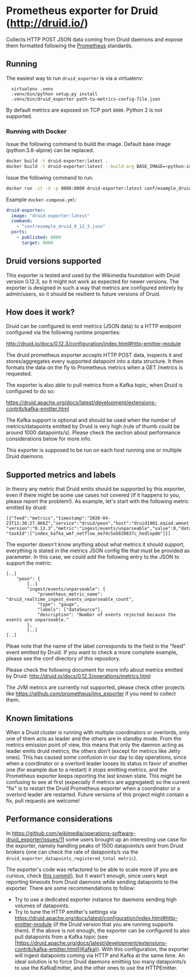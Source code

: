 # Prometheus exporter for Druid (http://druid.io/)

Collects HTTP POST JSON data coming from Druid daemons and expose them formatted
following the [Prometheus](https://prometheus.io) standards.

## Running

The easiest way to run `druid_exporter` is via a virtualenv:

```
  virtualenv .venv
  .venv/bin/python setup.py install
  .venv/bin/druid_exporter path-to-metrics-config-file.json
```

By default metrics are exposed on TCP port `8000`. Python 2 is not supported.

### Running with Docker

Issue the following command to build the image. Default base image (python:3.8-alpine) can be replaced.
```bash
docker build -t druid-exporter:latest .
docker build -t druid-exporter:latest --build-arg BASE_IMAGE=<python-image> .
```

Issue the following command to run.
```bash
docker run -it -d -p 8000:8000 druid-exporter:latest conf/example_druid_0_12_3.json
```

Example `docker-compose.yml`:
```yaml
druid-exporter:
  image: "druid-exporter:latest"
  command: 
    - "conf/example_druid_0_12_3.json"
  ports:
    - published: 8000
      target: 8000
```

## Druid versions supported

This exporter is tested and used by the Wikimedia foundation with Druid version 0.12.3,
so it might not work as expected for newer versions. The exporter is designed in such a way
that metrics are configured entirely by admin/users, so it should be resilient to future
versions of Druid.

## How does it work?

Druid can be configured to emit metrics (JSON data) to a HTTP endpoint configured
via the following runtime properties:

http://druid.io/docs/0.12.3/configuration/index.html#http-emitter-module

The druid prometheus exporter accepts HTTP POST data, inspects it and stores/aggregates
every supported datapoint into a data structure. It then formats the
data on the fly to Prometheus metrics when a GET /metrics is requested.

The exporter is also able to pull metrics from a Kafka topic, when Druid is configured to do so:

https://druid.apache.org/docs/latest/development/extensions-contrib/kafka-emitter.html

The Kafka support is optional and should be used when the number of metrics/datapoints emitted
by Druid is very high (rule of thumb could be around 1000 datapoints/s). Please check the section
about performance considerations below for more info.

This exporter is supposed to be run on each host running one or multiple Druid daemons.

## Supported metrics and labels

In theory any metric that Druid emits should be supported by this exporter, even if there might
be some use cases not covered (if it happens to you, please report the problem!).
As example, let's start with the following metric emitted by druid:

```
[{"feed":"metrics","timestamp":"2020-04-23T11:36:27.866Z","service":"druid/peon","host":"druid1001.eqiad.wmnet:8201",
"version":"0.12.3","metric":"ingest/events/unparseable","value":0,"dataSource":"wmf_netflow",
"taskId":["index_kafka_wmf_netflow_ee74c5a5820837c_hedlopdm"]}]
```

The exporter doesn't know anything about what metrics it should support, everything is stated
in the metrics JSON config file that must be provided as parameter. In this case, we could add the following
entry to the JSON to support the metric:

```
[..]
    "peon": {
    	[..]
        "ingest/events/unparseable": {
            "prometheus_metric_name": "druid_realtime_ingest_events_unparseable_count",
            "type": "gauge",
            "labels": ["dataSource"],
            "description": "Number of events rejected because the events are unparseable."
        },
        [..]
[..]
```

Pleae note that the name of the label corresponds to the field in the "feed" event emitted
by Druid.
If you want to check a more complete example, please see the conf directory of this repository.

Please check the following document for more info about metrics emitted by Druid:
http://druid.io/docs/0.12.3/operations/metrics.html

The JVM metrics are currently not supported, please check other projects
like https://github.com/prometheus/jmx_exporter if you need to collect them.

## Known limitations

When a Druid cluster is running with multiple coordinators or overlords,
only one of them acts as leader and the others are in standby mode. From the metrics
emission point of view, this means that only the daemon acting as leader emits druid metrics,
the others don't (except for metrics like Jetty ones). This has caused some confusion
in our day to day operations, since when a coordinator or a overlord leader looses
its status in favor of another one (for example due to a restart) it stops emitting
metrics, and the Prometheus exporter keeps reporting the last known state. This might
be confusing to see at first (expecially if metrics are aggregated) so the current
"fix" is to restart the Druid Prometheus exporter when a coordinator or a overlord
leader are restarted. Future versions of this project might contain a fix, pull
requests are welcome!

## Performance considerations

In https://github.com/wikimedia/operations-software-druid_exporter/issues/11 some users
brought up an interesting use case for the exporter, namely handling peaks of 1500 datapoints/s
sent from Druid brokers (one can check the rate of datapoints/s via the
`druid_exporter_datapoints_registered_total metric`).

The exporter's code was refactored to be able to scale more
(if you are curious, check [this commit](https://github.com/wikimedia/operations-software-druid_exporter/commit/f22c6d9f8707ae2d274db9b10669b971beed64ab)), but it wasn't enough, since users kept reporting timeouts from Druid daemons while sending
datapoints to the exporter. There are some recommendations to follow:
* Try to use a dedicated exporter instance for daemons sending high volumes of datapoints.
* Try to tune the HTTP emitter's settings via https://druid.apache.org/docs/latest/configuration/index.html#http-emitter-module
  (if the Druid version that you are running supports them).
If the above is not enough, the exporter can be configured to also pull datapoints from
a Kafka topic (see [https://druid.apache.org/docs/latest/development/extensions-contrib/kafka-emitter.html](Kafka)). With this configuration, the exporter will ingest datapoints coming via
HTTP and Kafka at the same time. An ideal solution is to force Druid daemons emitting too many
datapoints/s to use the KafkaEmitter, and the other ones to use the HTTPEmitter.